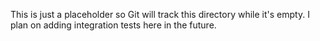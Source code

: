 This is just a placeholder so Git will track this directory while it's empty. I plan on adding integration tests here in the future.